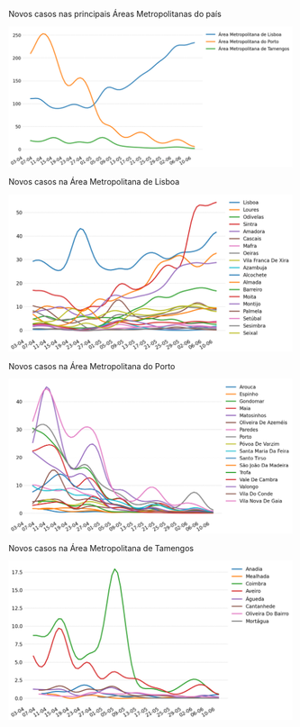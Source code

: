 Novos casos nas principais Áreas Metropolitanas do país

![Portugal](Portugal.png)

Novos casos na Área Metropolitana de Lisboa

![AML](AML.png)

Novos casos na Área Metropolitana do Porto

![AMP](AMP.png)

Novos casos na Área Metropolitana de Tamengos

![Curia](Curia.png)
